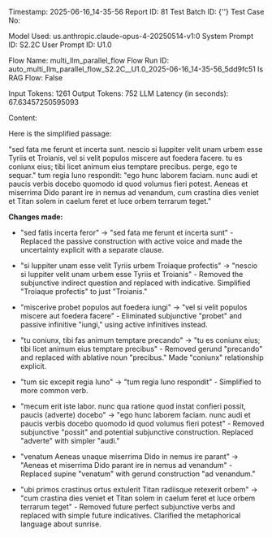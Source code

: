 Timestamp: 2025-06-16_14-35-56
Report ID: 81
Test Batch ID: {''}
Test Case No: 

Model Used: us.anthropic.claude-opus-4-20250514-v1:0
System Prompt ID: S2.2C
User Prompt ID: U1.0

Flow Name: multi_llm_parallel_flow
Flow Run ID: auto_multi_llm_parallel_flow_S2.2C__U1.0_2025-06-16_14-35-56_5dd9fc51
Is RAG Flow: False

Input Tokens: 1261
Output Tokens: 752
LLM Latency (in seconds): 67.63457250595093

Content:

Here is the simplified passage:

"sed fata me ferunt et incerta sunt. nescio si Iuppiter velit unam urbem esse Tyriis et Troianis, vel si velit populos miscere aut foedera facere. tu es coniunx eius; tibi licet animum eius temptare precibus. perge, ego te sequar." tum regia Iuno respondit: "ego hunc laborem faciam. nunc audi et paucis verbis docebo quomodo id quod volumus fieri potest. Aeneas et miserrima Dido parant ire in nemus ad venandum, cum crastina dies veniet et Titan solem in caelum feret et luce orbem terrarum teget."

**Changes made:**

- "sed fatis incerta feror" → "sed fata me ferunt et incerta sunt" - Replaced the passive construction with active voice and made the uncertainty explicit with a separate clause.

- "si Iuppiter unam esse velit Tyriis urbem Troiaque profectis" → "nescio si Iuppiter velit unam urbem esse Tyriis et Troianis" - Removed the subjunctive indirect question and replaced with indicative. Simplified "Troiaque profectis" to just "Troianis."

- "miscerive probet populos aut foedera iungi" → "vel si velit populos miscere aut foedera facere" - Eliminated subjunctive "probet" and passive infinitive "iungi," using active infinitives instead.

- "tu coniunx, tibi fas animum temptare precando" → "tu es coniunx eius; tibi licet animum eius temptare precibus" - Removed gerund "precando" and replaced with ablative noun "precibus." Made "coniunx" relationship explicit.

- "tum sic excepit regia Iuno" → "tum regia Iuno respondit" - Simplified to more common verb.

- "mecum erit iste labor. nunc qua ratione quod instat confieri possit, paucis (adverte) docebo" → "ego hunc laborem faciam. nunc audi et paucis verbis docebo quomodo id quod volumus fieri potest" - Removed subjunctive "possit" and potential subjunctive construction. Replaced "adverte" with simpler "audi."

- "venatum Aeneas unaque miserrima Dido in nemus ire parant" → "Aeneas et miserrima Dido parant ire in nemus ad venandum" - Replaced supine "venatum" with gerund construction "ad venandum."

- "ubi primos crastinus ortus extulerit Titan radiisque retexerit orbem" → "cum crastina dies veniet et Titan solem in caelum feret et luce orbem terrarum teget" - Removed future perfect subjunctive verbs and replaced with simple future indicatives. Clarified the metaphorical language about sunrise.
